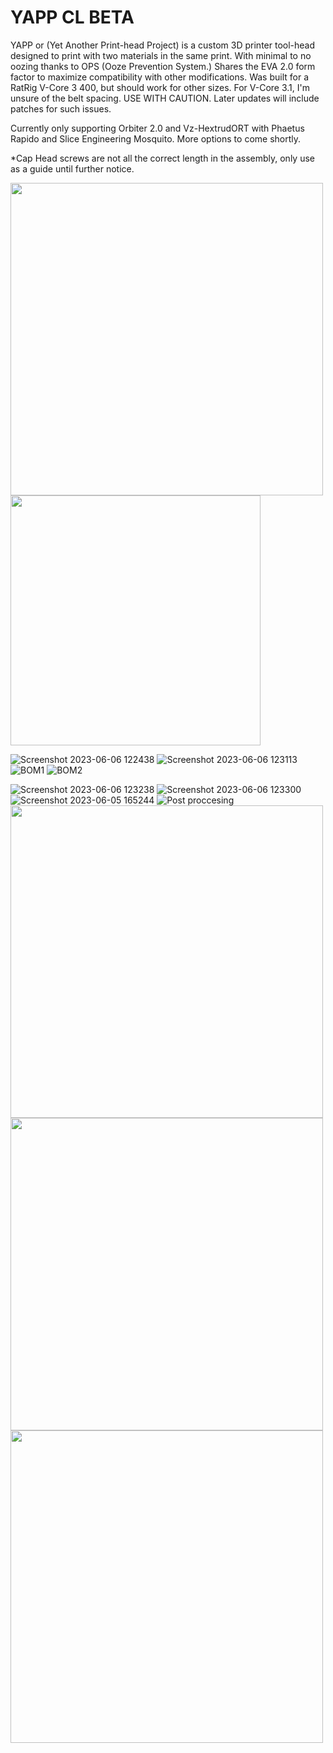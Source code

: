 # YAPP CL BETA
YAPP or (Yet Another Print-head Project) is a custom 3D printer tool-head designed to print with two materials in the same print. With minimal to no oozing thanks to OPS (Ooze Prevention System.) Shares the EVA 2.0 form factor to maximize compatibility with other modifications. Was built for a RatRig V-Core 3 400, but should work for other sizes. For V-Core 3.1, I'm unsure of the belt spacing. USE WITH CAUTION. Later updates will include patches for such issues.

Currently only supporting Orbiter 2.0 and Vz-HextrudORT with Phaetus Rapido and Slice Engineering Mosquito. More options to come shortly.

*Cap Head screws are not all the correct length in the assembly, only use as a guide until further notice.


<img src="https://user-images.githubusercontent.com/132520137/236590256-be258728-d882-4ef1-9caf-7d97f98ce2d9.png" width="500" /> <img src="https://github.com/Azzoluma/YAPP-CL-BETA-V1.0/assets/132520137/ddb1086b-3c34-4cbf-b36e-a24c0e9b9a68" width="400" />






![Screenshot 2023-06-06 122438](https://github.com/Azzoluma/YAPP-CL-BETA-V1.0/assets/132520137/a6803661-a5dc-4fd6-a726-c46f52b3d402)
![Screenshot 2023-06-06 123113](https://github.com/Azzoluma/YAPP-CL-BETA-V1.0/assets/132520137/571b080c-d691-4226-91df-cbd4c315835d)
![BOM1](https://github.com/Azzoluma/YAPP-CL-BETA-V1.0/assets/132520137/b8023918-911d-4576-82f5-c9fba5fe676a)
![BOM2](https://github.com/Azzoluma/YAPP-CL-BETA-V1.0/assets/132520137/7fb29808-408c-44ab-926a-911449116572)

![Screenshot 2023-06-06 123238](https://github.com/Azzoluma/YAPP-CL-BETA-V1.0/assets/132520137/f77c24c6-7e69-4e16-8081-774c67f8b2f9)
![Screenshot 2023-06-06 123300](https://github.com/Azzoluma/YAPP-CL-BETA-V1.0/assets/132520137/e5c8254b-b0ab-4055-94fc-f4b23b056a0e)
![Screenshot 2023-06-05 165244](https://github.com/Azzoluma/YAPP-CL-BETA-V1.0/assets/132520137/a9d517f0-53d8-4e08-b6a7-12ddde643f70)
![Post proccesing](https://github.com/Azzoluma/YAPP-CL-BETA-V1.0/assets/132520137/1080fc00-bcd3-4ad2-a865-eb3e004cc08f)
<img src="https://github.com/Azzoluma/YAPP-CL-BETA-V1.0/assets/132520137/0f2de2bc-fde3-4214-80d6-95d2ef249057.png" width="500" /> <img src="https://github.com/Azzoluma/YAPP-CL-BETA-V1.0/assets/132520137/0ff376d9-9517-4a22-ae1f-19c6466bfb90.png" width="500" /> 
<img src="https://github.com/Azzoluma/YAPP-CL-BETA-V1.0/assets/132520137/07d4df89-f4ed-44c5-ba9e-4b26ba1d986d.png" width="500" /> 

